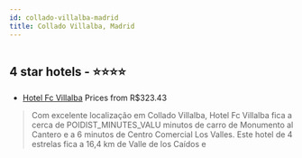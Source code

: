 ```yaml
---
id: collado-villalba-madrid
title: Collado Villalba, Madrid
---
```


<center><img src="https://i.travelapi.com/hotels/15000000/14750000/14747900/14747851/3a4beb43_z.jpg" alt="" /></center>


##  4 star hotels - ⭐️⭐️⭐️⭐️

-    [Hotel Fc Villalba](https://www.hurb.com/br/aud/https://www.hurb.com/br/hotels/collado-villalba/hotel-fc-villalba-HT-QSNS?cmp=18055) Prices from R$323.43
   > Com excelente localização em Collado Villalba, Hotel Fc Villalba fica a cerca de POIDIST_MINUTES_VALU minutos de carro de Monumento al Cantero e a 6 minutos de Centro Comercial Los Valles.  Este hotel de 4 estrelas fica a 16,4 km de Valle de los Caídos e 
